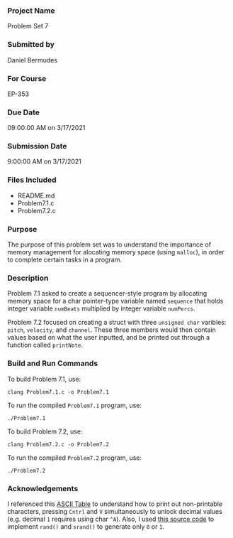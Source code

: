 ### Project Name
Problem Set 7

### Submitted by
Daniel Bermudes

### For Course
EP-353

### Due Date
09:00:00 AM on 3/17/2021

### Submission Date
9:00:00 AM on 3/17/2021

### Files Included
- README.md 
- Problem7.1.c
- Problem7.2.c

### Purpose
The purpose of this problem set was to understand the importance of memory management for alocating memory space (using `malloc`), in order to complete certain tasks in a program.

### Description
Problem 7.1 asked to create a sequencer-style program by allocating memory space for a char pointer-type variable named `sequence` that holds integer variable `numBeats` multiplied by integer variable `numPercs`.

Problem 7.2 focused on creating a struct with three `unsigned char` varibles: `pitch`, `velocity`, and `channel`. These three members would then contain values based on what the user inputted, and be printed out through a function called `printNote`.

### Build and Run Commands
To build Problem 7.1, use:

	clang Problem7.1.c -o Problem7.1

To run the compiled `Problem7.1` program, use:

	./Problem7.1
	
To build Problem 7.2, use:

	clang Problem7.2.c -o Problem7.2

To run the compiled `Problem7.2` program, use:

	./Problem7.2
	
### Acknowledgements
I referenced this [ASCII Table](https://www.techonthenet.com/ascii/chart.php) to understand how to print out non-printable characters, pressing `Cntrl` and `V` simultaneously to unlock decimal values (e.g. decimal `1` requires using char `^A`). Also, I used [this source code](https://cboard.cprogramming.com/c-programming/154145-random-number-interval-[0-1].html) to implement `rand()` and `srand()` to generate only `0` or `1`.